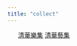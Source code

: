 ```yaml
---
title: "collect"
---
```


<div class="page-place">

<ul class="tab">
    <a href="/about/collect/art/">清華樂集</a>
    <a href="/about/collect/music/">清華藝集</a>
</ul>

</div>
